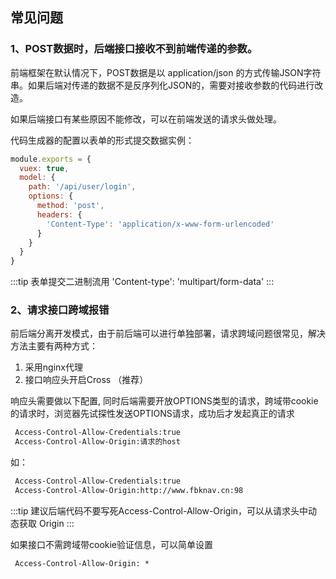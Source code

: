 ## 常见问题

### 1、POST数据时，后端接口接收不到前端传递的参数。

前端框架在默认情况下，POST数据是以 application/json 的方式传输JSON字符串。如果后端对传递的数据不是反序列化JSON的，需要对接收参数的代码进行改造。

如果后端接口有某些原因不能修改，可以在前端发送的请求头做处理。

代码生成器的配置以表单的形式提交数据实例：

```javascript
module.exports = {
  vuex: true,
  model: {
    path: '/api/user/login',
    options: {
      method: 'post',
      headers: {
        'Content-Type': 'application/x-www-form-urlencoded'
      }
    }
  }
}
```
:::tip
表单提交二进制流用 'Content-type': 'multipart/form-data'
:::

### 2、请求接口跨域报错

前后端分离开发模式，由于前后端可以进行单独部署，请求跨域问题很常见，解决方法主要有两种方式：

1. 采用nginx代理
2. 接口响应头开启Cross （推荐）

响应头需要做以下配置, 同时后端需要开放OPTIONS类型的请求，跨域带cookie的请求时，浏览器先试探性发送OPTIONS请求，成功后才发起真正的请求

```html
 Access-Control-Allow-Credentials:true
 Access-Control-Allow-Origin:请求的host
```

如：
```html
 Access-Control-Allow-Credentials:true
 Access-Control-Allow-Origin:http://www.fbknav.cn:98
```

:::tip
建议后端代码不要写死Access-Control-Allow-Origin，可以从请求头中动态获取 Origin
:::

如果接口不需跨域带cookie验证信息，可以简单设置
```html
 Access-Control-Allow-Origin: *
```
